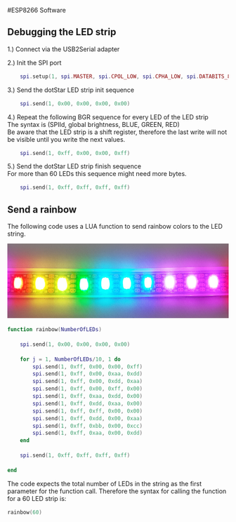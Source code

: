 #ESP8266 Software


## Debugging the LED strip

1.) Connect via the USB2Serial adapter

2.) Init the SPI port
```lua
    spi.setup(1, spi.MASTER, spi.CPOL_LOW, spi.CPHA_LOW, spi.DATABITS_8, 0);
```

3.) Send the dotStar LED strip init sequence
```lua
    spi.send(1, 0x00, 0x00, 0x00, 0x00)
```

4.) Repeat the following BGR sequence for every LED of the LED strip    
   The syntax is (SPIId, global brightness, BLUE, GREEN, RED)    
   Be aware that the LED strip is a shift register, therefore the last write will not be visible until you write the next values.
```lua
    spi.send(1, 0xff, 0x00, 0x00, 0xff)
```

5.) Send the dotStar LED strip finish sequence    
   For more than 60 LEDs this sequence might need more bytes.
```lua
    spi.send(1, 0xff, 0xff, 0xff, 0xff)
```

## Send a rainbow

The following code uses a LUA function to send rainbow colors to the LED string.

<img src="rainbow.jpg" alt="lamp" width="800px" height="170px">

```lua
function rainbow(NumberOfLEDs)

	spi.send(1, 0x00, 0x00, 0x00, 0x00)
	
	for j = 1, NumberOfLEDs/10, 1 do
		spi.send(1, 0xff, 0x00, 0x00, 0xff)
		spi.send(1, 0xff, 0x00, 0xaa, 0xdd)
		spi.send(1, 0xff, 0x00, 0xdd, 0xaa)
		spi.send(1, 0xff, 0x00, 0xff, 0x00)
		spi.send(1, 0xff, 0xaa, 0xdd, 0x00)
		spi.send(1, 0xff, 0xdd, 0xaa, 0x00)
		spi.send(1, 0xff, 0xff, 0x00, 0x00)
		spi.send(1, 0xff, 0xdd, 0x00, 0xaa)
		spi.send(1, 0xff, 0xbb, 0x00, 0xcc)
		spi.send(1, 0xff, 0xaa, 0x00, 0xdd)
	end
	
	spi.send(1, 0xff, 0xff, 0xff, 0xff)
	
end
```

The code expects the total number of LEDs in the string as the first parameter for the function call. Therefore the syntax for calling the function for a 60 LED strip is:

```lua
rainbow(60)
```
